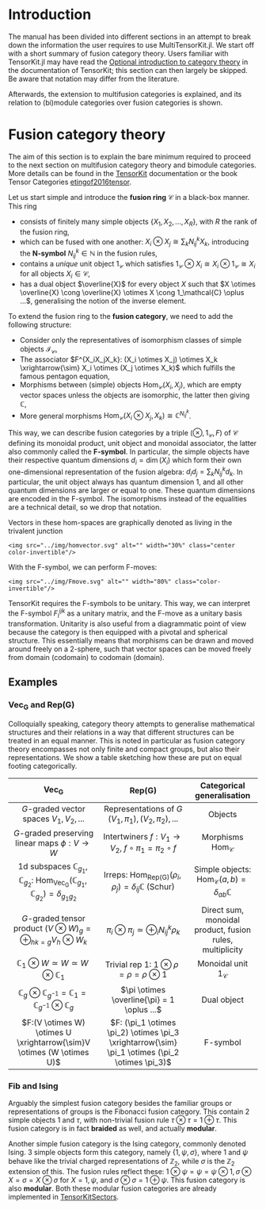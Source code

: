 # Introduction 

The manual has been divided into different sections in an attempt to break down the information the user requires to use MultiTensorKit.jl.
We start off with a short summary of fusion category theory. Users familiar with TensorKit.jl may have read the [Optional introduction to category theory](https://jutho.github.io/TensorKit.jl/stable/man/categories/) in the documentation of TensorKit; this section can then largely be skipped. Be aware that notation may differ from the literature.

Afterwards, the extension to multifusion categories is explained, and its relation to (bi)module categories over fusion categories is shown. 

# Fusion category theory

The aim of this section is to explain the bare minimum required to proceed to the next section on multifusion category theory and bimodule categories. More details can be found in the [TensorKit](https://jutho.github.io/TensorKit.jl/stable/man/categories/) documentation or the book Tensor Categories [etingof2016tensor](@cite).

Let us start simple and introduce the **fusion ring** $\mathcal{C}$ in a black-box manner. This ring 
*   consists of finitely many simple objects $\{ X_1, X_2, ..., X_R \}$, with $R$ the rank of the fusion ring,
*   which can be fused with one another: $X_i \otimes X_j \cong \sum_k N_{ij}^k X_k,$ introducing the **N-symbol** $N_{ij}^k \in \mathbb{N}$ in the fusion rules,
*   contains a *unique* unit object $1_\mathcal{C}$ which satisfies $1_\mathcal{C} \otimes X_i \cong X_i \otimes 1_\mathcal{C} \cong X_i$ for all objects $X_i \in \mathcal{C}$,
*   has a dual object $\overline{X}$ for every object $X$ such that $X \otimes \overline{X} \cong \overline{X} \otimes X \cong 1_\mathcal{C} \oplus ...$, generalising the notion of the inverse element.

To extend the fusion ring to the **fusion category**, we need to add the following structure:
*   Consider only the representatives of isomorphism classes of simple objects $\mathcal{I}_\mathcal{C}$,
*   The associator $F^{X_iX_jX_k}: (X_i \otimes X_j) \otimes X_k \xrightarrow{\sim} X_i \otimes (X_j \otimes X_k)$
   which fulfills the famous pentagon equation,
*   Morphisms between (simple) objects $\text{Hom}_\mathcal{C}(X_i, X_j)$, which are empty vector spaces unless the objects are isomorphic, the latter then giving $\mathbb{C}$,
*   More general morphisms $\text{Hom}_\mathcal{C}(X_i \otimes X_j, X_k) \cong \mathbb{C}^{N_{ij}^k}$.

This way, we can describe fusion categories by a triple $(\otimes, 1_\mathcal{C}, F)$ of $\mathcal{C}$ defining its monoidal product, unit object and monoidal associator, the latter also commonly called the **F-symbol**. In particular, the simple objects have their respective quantum dimensions $d_i = \dim(X_i)$ which form their own one-dimensional representation of the fusion algebra: $d_i d_j = \sum_k N_{ij}^k d_k$. In particular, the unit object always has quantum dimension 1, and all other quantum dimensions are larger or equal to one. These quantum dimensions are encoded in the F-symbol. The isomorphisms instead of the equalities are a technical detail, so we drop that notation. 

Vectors in these hom-spaces are graphically denoted as living in the trivalent junction
```@raw html
<img src="../img/homvector.svg" alt="" width="30%" class="center color-invertible"/>
``` 


With the F-symbol, we can perform F-moves:

```@raw html
<img src="../img/Fmove.svg" alt="" width="80%" class="color-invertible"/>
``` 

TensorKit requires the F-symbols to be unitary. This way, we can interpret the F-symbol $F^{ijk}_l$ as a unitary matrix, and the F-move as a unitary basis transformation. Unitarity is also useful from a diagrammatic point of view because the category is then equipped with a pivotal and spherical structure. This essentially means that morphisms can be drawn and moved around freely on a 2-sphere, such that vector spaces can be moved freely from domain (codomain) to codomain (domain). 

## Examples

### $\mathsf{Vec_G}$ and $\mathsf{Rep(G)}$
Colloquially speaking, category theory attempts to generalise mathematical structures and their relations in a way that different structures can be treated in an equal manner. This is noted in particular as fusion category theory encompasses not only finite and compact groups, but also their representations. We show a table sketching how these are put on equal footing categorically.

|$\mathsf{Vec_G}$|$\mathsf{Rep(G)}$|Categorical generalisation|
|:---:|:---:|:---:|
|$G$-graded vector spaces $V_1, V_2, ...$|Representations of $G$ $(V_1, \pi_1), (V_2, \pi_2), ...$|Objects|
|$G$-graded preserving linear maps $\phi: V \rightarrow W$|Intertwiners $f: V_1 \rightarrow V_2$, $f \circ \pi_1 = \pi_2 \circ f$|Morphisms $\text{Hom}_\mathcal{C}$|
1d subspaces $\mathbb{C}_{g_1}, \mathbb{C}_{g_2}$:  $\text{Hom}_{\mathsf{Vec_G}}(\mathbb{C}_{g_1},\mathbb{C}_{g_2}) = \delta_{g_1g_2}$|Irreps: $\text{Hom}_{\mathsf{Rep(G)}}(\rho_i,\rho_j) = \delta_{ij} \mathbb{C}$ (Schur)|Simple objects: $\text{Hom}_{\mathcal{C}}(a,b) = \delta_{ab}\mathbb{C}$|
$G$-graded tensor product $(V \otimes W)_g = \oplus_{hk=g} V_h \otimes W_k$| $\pi_i \otimes \pi_j \simeq \oplus_i N_{ij}^k\rho_k$ | Direct sum, monoidal product, fusion rules, multiplicity|
$\mathbb{C}_1 \otimes W \simeq W \simeq W \otimes \mathbb{C}_1$ | Trivial rep 1: $1 \otimes \rho = \rho = \rho \otimes 1$ | Monoidal unit $1_\mathcal{C}$
$\mathbb{C}_g \otimes \mathbb{C}_{g^{-1}} = \mathbb{C}_1 = \mathbb{C}_{g^{-1}} \otimes \mathbb{C}_g$ | $\pi \otimes \overline{\pi} = 1 \oplus ...$ | Dual object
$F:(V \otimes W) \otimes U \xrightarrow{\sim}V \otimes (W \otimes U)$|$F: (\pi_1 \otimes \pi_2) \otimes \pi_3 \xrightarrow{\sim} \pi_1 \otimes (\pi_2 \otimes \pi_3)$|F-symbol|

### $\mathsf{Fib}$ and $\mathsf{Ising}$
Arguably the simplest fusion category besides the familiar groups or representations of groups is the Fibonacci fusion category. This contain 2 simple objects $1$ and $\tau$, with non-trivial fusion rule $\tau \otimes \tau = 1 \oplus \tau$. This fusion category is in fact **braided** as well, and actually **modular**.

Another simple fusion category is the Ising category, commonly denoted $\mathsf{Ising}$. 3 simple objects form this category, namely $\{1, \psi, \sigma\}$, where $1$ and $\psi$ behave like the trivial charged representations of $\mathbb{Z}_2$, while $\sigma$ is the $\mathbb{Z}_2$ extension of this. The fusion rules reflect these: $1 \otimes \psi = \psi = \psi \otimes 1, \sigma \otimes X = \sigma = X \otimes \sigma$ for $X = 1, \psi$, and $\sigma \otimes \sigma = 1 \oplus \psi$. This fusion category is also **modular**. Both these modular fusion categories are already implemented in [TensorKitSectors](https://github.com/QuantumKitHub/TensorKitSectors.jl).